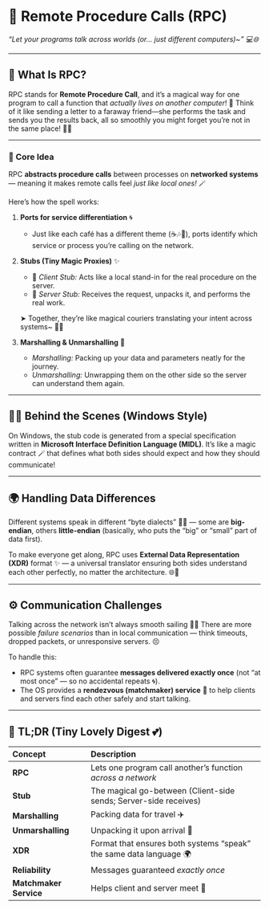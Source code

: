 # 💫 Remote Procedure Calls (RPC)

_“Let your programs talk across worlds (or… just different computers)~” 💻🌐_

---

## 🌷 What Is RPC?

RPC stands for **Remote Procedure Call**, and it’s a magical way for one program to call a function that _actually lives on another computer_! 💫
Think of it like sending a letter to a faraway friend—she performs the task and sends you the results back, all so smoothly you might forget you’re not in the same place! 💌✨

---

### 🔹 Core Idea

RPC **abstracts procedure calls** between processes on **networked systems** — meaning it makes remote calls feel _just like local ones!_ 🪄

Here’s how the spell works:

1. **Ports for service differentiation** 🌀
   - Just like each café has a different theme (☕🎶🍰), ports identify which service or process you’re calling on the network.

2. **Stubs (Tiny Magic Proxies)** ✨
   - 🧩 _Client Stub:_ Acts like a local stand-in for the real procedure on the server.
   - 🧩 _Server Stub:_ Receives the request, unpacks it, and performs the real work.

   ➤ Together, they’re like magical couriers translating your intent across systems~ 📜💫

3. **Marshalling & Unmarshalling** 🎁
   - _Marshalling:_ Packing up your data and parameters neatly for the journey.
   - _Unmarshalling:_ Unwrapping them on the other side so the server can understand them again.

---

## 🧑‍💻 Behind the Scenes (Windows Style)

On Windows, the stub code is generated from a special specification written in **Microsoft Interface Definition Language (MIDL)**.
It’s like a magic contract 🪄 that defines what both sides should expect and how they should communicate!

---

## 🌍 Handling Data Differences

Different systems speak in different “byte dialects” 🧠💬 — some are **big-endian**, others **little-endian** (basically, who puts the “big” or “small” part of data first).

To make everyone get along, RPC uses **External Data Representation (XDR)** format ✨ — a universal translator ensuring both sides understand each other perfectly, no matter the architecture. 🌐💖

---

## ⚙️ Communication Challenges

Talking across the network isn’t always smooth sailing 🚤💨
There are more possible _failure scenarios_ than in local communication — think timeouts, dropped packets, or unresponsive servers. 😣

To handle this:

- RPC systems often guarantee **messages delivered exactly once** (not “at most once” — so no accidental repeats 🌀).
- The OS provides a **rendezvous (matchmaker) service** 💞 to help clients and servers find each other safely and start talking.

---

## 🌟 TL;DR (Tiny Lovely Digest 💕)

| Concept                | Description                                                        |
| :--------------------- | :----------------------------------------------------------------- |
| **RPC**                | Lets one program call another’s function _across a network_        |
| **Stub**               | The magical go-between (Client-side sends; Server-side receives)   |
| **Marshalling**        | Packing data for travel ✈️                                         |
| **Unmarshalling**      | Unpacking it upon arrival 🎁                                       |
| **XDR**                | Format that ensures both systems “speak” the same data language 🌍 |
| **Reliability**        | Messages guaranteed _exactly once_                                 |
| **Matchmaker Service** | Helps client and server meet 💞                                    |
